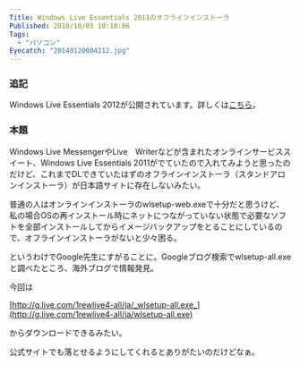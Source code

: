 ```yaml
---
Title: Windows Live Essentials 2011のオフラインインストーラ
Published: 2010/10/03 10:10:06
Tags:
  - "パソコン"
Eyecatch: "20140120004212.jpg"
---
```

### 追記

Windows Live Essentials 2012が公開されています。詳しくは[こちら](https://blog.hitsujin.jp/entry/2012/08/08/020831)。

### 本題

Windows Live MessengerやLive　Writerなどが含まれたオンラインサービススイート、Windows Live Essentials 2011がでていたので入れてみようと思ったのだけど、これまでDLできていたはずのオフラインインストーラ（スタンドアロンインストーラ）が日本語サイトに存在しないみたい。

普通の人はオンラインインストーラのwlsetup-web.exeで十分だと思うけど、私の場合OSの再インストール時にネットにつながっていない状態で必要なソフトを全部インストールしてからイメージバックアップをとることにしているので、オフラインインストーラがないと少々困る。

というわけでGoogle先生にすがることに。Googleブログ検索でwlsetup-all.exeと調べたところ、海外ブログで情報発見。

今回は

[http://g.live.com/1rewlive4-all/ja/_wlsetup-all.exe_](http://g.live.com/1rewlive4-all/ja/wlsetup-all.exe)

からダウンロードできるみたい。

公式サイトでも落とせるようにしてくれるとありがたいのだけどなぁ。